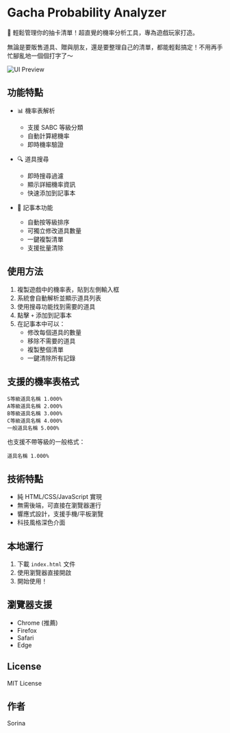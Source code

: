 # Gacha Probability Analyzer

📱 輕鬆管理你的抽卡清單！超直覺的機率分析工具，專為遊戲玩家打造。

無論是要販售道具、贈與朋友，還是要整理自己的清單，都能輕鬆搞定！不用再手忙腳亂地一個個打字了～

![UI Preview](preview.png)

## 功能特點

- 📊 機率表解析
  - 支援 SABC 等級分類
  - 自動計算總機率
  - 即時機率驗證

- 🔍 道具搜尋
  - 即時搜尋過濾
  - 顯示詳細機率資訊
  - 快速添加到記事本

- 📝 記事本功能
  - 自動按等級排序
  - 可獨立修改道具數量
  - 一鍵複製清單
  - 支援批量清除

## 使用方法

1. 複製遊戲中的機率表，貼到左側輸入框
2. 系統會自動解析並顯示道具列表
3. 使用搜尋功能找到需要的道具
4. 點擊 `+` 添加到記事本
5. 在記事本中可以：
   - 修改每個道具的數量
   - 移除不需要的道具
   - 複製整個清單
   - 一鍵清除所有記錄

## 支援的機率表格式

```
S等級道具名稱 1.000%
A等級道具名稱 2.000%
B等級道具名稱 3.000%
C等級道具名稱 4.000%
一般道具名稱 5.000%
```

也支援不帶等級的一般格式：
```
道具名稱 1.000%
```

## 技術特點

- 純 HTML/CSS/JavaScript 實現
- 無需後端，可直接在瀏覽器運行
- 響應式設計，支援手機/平板瀏覽
- 科技風格深色介面

## 本地運行

1. 下載 `index.html` 文件
2. 使用瀏覽器直接開啟
3. 開始使用！

## 瀏覽器支援

- Chrome (推薦)
- Firefox
- Safari
- Edge

## License

MIT License

## 作者

Sorina


